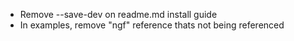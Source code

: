 - Remove --save-dev on readme.md install guide
- In examples, remove "ngf" reference thats not being referenced